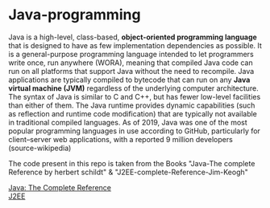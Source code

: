 # Java-programming

Java is a high-level, class-based, <b>object-oriented programming language</b> that is designed to have as few implementation dependencies as possible. It is a general-purpose programming language intended to let programmers write once, run anywhere (WORA), meaning that compiled Java code can run on all platforms that support Java without the need to recompile. Java applications are typically compiled to bytecode that can run on any <b>Java virtual machine (JVM)</b> regardless of the underlying computer architecture. The syntax of Java is similar to C and C++, but has fewer low-level facilities than either of them. The Java runtime provides dynamic capabilities (such as reflection and runtime code modification) that are typically not available in traditional compiled languages. As of 2019, Java was one of the most popular programming languages in use according to GitHub, particularly for client–server web applications, with a reported 9 million developers (source-wikipedia)

<p> The code present in this repo is taken from the Books "Java-The complete Reference by herbert schildt" & "J2EE-complete-Reference-Jim-Keogh" <p>
  <a href="https://www.amazon.in/Java-Complete-Reference-Herbert-Schildt/dp/9339212096">Java: The Complete Reference</a>
  <br>
  <a href="https://www.amazon.in/J2EE-complete-Reference-Jim-Keogh/dp/0070529124">J2EE</a>

  
